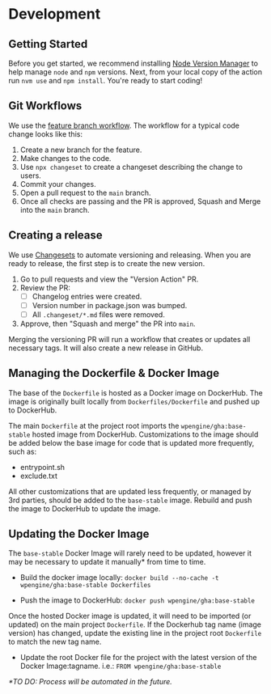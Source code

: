 # Development

## Getting Started

Before you get started, we recommend installing [Node Version Manager](https://github.com/nvm-sh/nvm#installing-and-updating) to help manage `node` and `npm` versions. Next, from your local copy of the action run `nvm use` and `npm install`. You're ready to start coding!

## Git Workflows

We use the [feature branch workflow](https://www.atlassian.com/git/tutorials/comparing-workflows/feature-branch-workflow). The workflow for a typical code change looks like this:

1. Create a new branch for the feature.
2. Make changes to the code.
3. Use `npx changeset` to create a changeset describing the change to users.
4. Commit your changes.
5. Open a pull request to the `main` branch.
6. Once all checks are passing and the PR is approved, Squash and Merge into the `main` branch.

## Creating a release

We use [Changesets](https://github.com/changesets/changesets) to automate versioning and releasing. When you are ready to release, the first step is to create the new version.

1. Go to pull requests and view the "Version Action" PR.
2. Review the PR:
    - [ ] Changelog entries were created.
    - [ ] Version number in package.json was bumped.
    - [ ] All `.changeset/*.md` files were removed.
3. Approve, then "Squash and merge" the PR into `main`.

Merging the versioning PR will run a workflow that creates or updates all necessary tags. It will also create a new release in GitHub.

## Managing the Dockerfile & Docker Image

The base of the `Dockerfile` is hosted as a Docker image on DockerHub. The image is originally built locally from `Dockerfiles/Dockerfile` and pushed up to DockerHub.

The main `Dockerfile` at the project root imports the `wpengine/gha:base-stable` hosted image from DockerHub. Customizations to the image should be added below the base image for code that is updated more frequently, such as:
- entrypoint.sh
- exclude.txt

All other customizations that are updated less frequently, or managed by 3rd parties, should be added to the `base-stable` image. Rebuild and push the image to DockerHub to update the image.

## Updating the Docker Image
The `base-stable` Docker Image will rarely need to be updated, however it may be necessary to update it manually* from time to time.

- Build the docker image locally:
`docker build --no-cache -t wpengine/gha:base-stable Dockerfiles`

- Push the image to DockerHub:
`docker push wpengine/gha:base-stable`

Once the hosted Docker image is updated, it will need to be imported (or updated) on the main project `Dockerfile`. If the Dockerhub tag name (image version) has changed, update the existing line in the project root `Dockerfile` to match the new tag name.
- Update the root Docker file for the project with the latest version of the Docker Image:tagname. i.e.:
`FROM wpengine/gha:base-stable`

_*TO DO: Process will be automated in the future._
